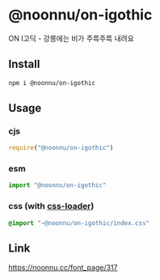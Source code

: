 # @noonnu/on-igothic
ON I고딕 - 강릉에는 비가 주륵주륵 내려요

## Install
```sh
npm i @noonnu/on-igothic
```
## Usage
### cjs
```js
require("@noonnu/on-igothic")
```
### esm
```js
import "@noonnu/on-igothic"
```
### css (with [css-loader](https://github.com/webpack-contrib/css-loader))
```css
@import "~@noonnu/on-igothic/index.css"
```

## Link
https://noonnu.cc/font_page/317